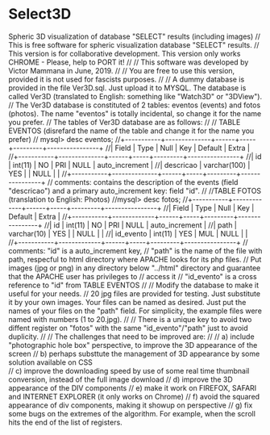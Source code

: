 # Select3D
Spheric 3D visualization of database "SELECT" results (including images) 
// This is free software for spheric visualization database "SELECT" results. 
// This version is for collaborative development. This version only works CHROME - Please, help to PORT it!
//
// This software was developed by Victor Mammana in June, 2019.
//
// You are free to use this version, provided it is not used for fascists purposes.
//
// A dummy database is provided in the file Ver3D.sql. Just upload it to MYSQL. The database is called Ver3D (translated to English: something like "Watch3D" or "3DView").
// The Ver3D database is constituted of 2 tables: eventos (events) and fotos (photos). The name "eventos" is totally incidental, so change it for the name you prefer. 
// The tables of Ver3D database are as follows:
//
// TABLE EVENTOS (disrefard the name of the table and change it for the name you prefer)
// mysql> desc eventos;
//+-----------+--------------+------+-----+---------+----------------+
//| Field     | Type         | Null | Key | Default | Extra          |
//+-----------+--------------+------+-----+---------+----------------+
//| id        | int(11)      | NO   | PRI | NULL    | auto_increment |
//| descricao | varchar(100) | YES  |     | NULL    |                |
//+-----------+--------------+------+-----+---------+----------------+
// comments: contains the description of the events (field "descricao") and a primary auto_increment key: field "id".
//
//TABLE FOTOS (translation to English: Photos)
//mysql> desc fotos;
//+-----------+-------------+------+-----+---------+----------------+
//| Field     | Type        | Null | Key | Default | Extra          |
//+-----------+-------------+------+-----+---------+----------------+
//| id        | int(11)     | NO   | PRI | NULL    | auto_increment |
//| path      | varchar(10) | YES  |     | NULL    |                |
//| id_evento | int(11)     | YES  | MUL | NULL    |                |
//+-----------+-------------+------+-----+---------+----------------+
// comments: "id" is a auto_increment key, 
//           "path" is the name of the file with path, respecful to html directory where APACHE looks for its php files. 
//           Put images (jpg or png) in any directory below "../html" directory and guarantee that the APACHE user has privileges to 
//               access it
//           "id_evento" is a cross reference to "id" from TABLE EVENTOS
//
// Modify the database to make it useful for your needs.
// 20 jpg files are provided for testing. Just substitute it by your own images. Your files can be named as desired. Just put the names of your files on the "path" field. For simplicity, the example files were named with numbers (1 to 20.jpg).
// 
// There is a unique key to avoid two diffent register on "fotos" with the same "id_evento"/"path" just to avoid duplicity.
//
// The challenges that need to be improved are:
//
// a) include "photographic hole box" perspective, to improve the 3D appearance of the screen
// b) perhaps substtute the management of 3D appearance by some solution available on CSS  
// c) improve the downloading speed by use of some real time thumbnail conversion, instead of the full image download
// d) improve the 3D appearance of the DIV components
// e) make it work on FIREFOX, SAFARI and INTERNET EXPLORER (it only works on Chrome)
// f) avoid the squared appearance of div components, making it showup on perspective
// g) fix some bugs on the extremes of the algorithm. For example, when the scroll hits the end of the list of registers.
